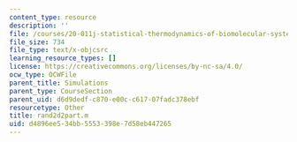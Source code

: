 ```yaml
---
content_type: resource
description: ''
file: /courses/20-011j-statistical-thermodynamics-of-biomolecular-systems-be-011j-spring-2004/d4896ee534bb5553398e7d58eb447265_rand2d2part.m
file_size: 734
file_type: text/x-objcsrc
learning_resource_types: []
license: https://creativecommons.org/licenses/by-nc-sa/4.0/
ocw_type: OCWFile
parent_title: Simulations
parent_type: CourseSection
parent_uid: d6d9dedf-c870-e00c-c617-07fadc378ebf
resourcetype: Other
title: rand2d2part.m
uid: d4896ee5-34bb-5553-398e-7d58eb447265
---
```

